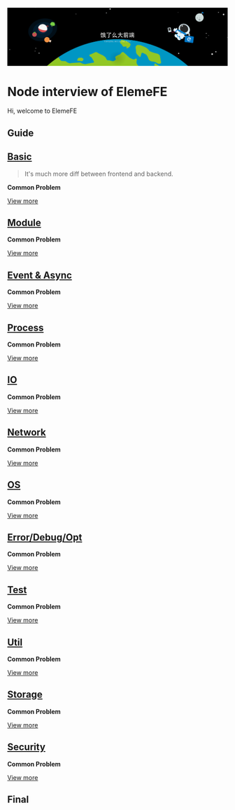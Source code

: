 ![ElemeFE-background](/assets/ElemeFE-background.png)

# Node interview of ElemeFE

Hi, welcome to ElemeFE

## Guide

## [Basic](sections/en-us/js-basic.md)

> It's much more diff between frontend and backend.


**Common Problem**


[View more](sections/en-us/js-basic.md)

## [Module](sections/en-us/module.md)


**Common Problem**


[View more](sections/en-us/module.md)

## [Event & Async](sections/en-us/event-async.md)


**Common Problem**


[View more](sections/en-us/event-async.md)

## [Process](sections/en-us/process.md)


**Common Problem**


[View more](sections/en-us/process.md)


## [IO](sections/en-us/io.md)


**Common Problem**


[View more](sections/en-us/io.md)

## [Network](sections/en-us/network.md)


**Common Problem**


[View more](sections/en-us/network.md)

## [OS](sections/en-us/os.md)


**Common Problem**


[View more](sections/en-us/os.md)

## [Error/Debug/Opt](sections/en-us/error.md)


**Common Problem**


[View more](sections/en-us/error.md)

## [Test](sections/en-us/test.md)


**Common Problem**


[View more](sections/en-us/test.md)

## [Util](sections/en-us/util.md)


**Common Problem**


[View more](sections/en-us/util.md)

## [Storage](sections/en-us/storage.md)


**Common Problem**


[View more](sections/en-us/storage.md)

## [Security](sections/en-us/security.md)


**Common Problem**


[View more](sections/en-us/security.md)

## Final

